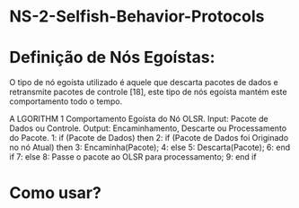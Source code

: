 # NS-2-Selfish-Behavior-Protocols

# Definição de Nós Egoístas: 
O tipo de nó egoísta utilizado é aquele que descarta pacotes de dados e retransmite pacotes de controle [18], este tipo de nós egoísta mantém este comportamento todo o tempo.


A LGORITHM 1
Comportamento Egoísta do Nó OLSR.
Input: Pacote de Dados ou Controle.
Output: Encaminhamento, Descarte ou Processamento do
Pacote.
1: if (Pacote de Dados) then
2:  if (Pacote de Dados foi Originado no nó Atual) then
3:    Encaminha(Pacote);
4:  else
5:    Descarta(Pacote);
6:  end if
7: else
8:  Passe o pacote ao OLSR para processamento;
9: end if





# Como usar?
